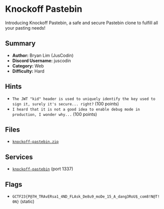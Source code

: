 # Knockoff Pastebin
Introducing Knockoff Pastebin, a safe and secure Pastebin clone to fulfill all your pasting needs!

## Summary
- **Author:** Bryan Lim (JusCodin)
- **Discord Username:** juscodin
- **Category:** Web
- **Difficulty:** Hard

## Hints
- `The JWT "kid" header is used to uniquely identify the key used to sign it, surely it's secure... right?` (100 points)
- `I heard that it is not a good idea to enable debug mode in production, I wonder why...` (100 points)

## Files
- [`knockoff-pastebin.zip`](dist\knockoff-pastebin.zip)


## Services
- [`knockoff-pastebin`](service/knockoff-pastebin) (port 1337)


## Flags
- `GCTF23{P@7H_TRAvERsa1_4ND_FLAsk_De8u9_moDe_15_A_dang3RoU$_com8!N@T!0N}` (static)
